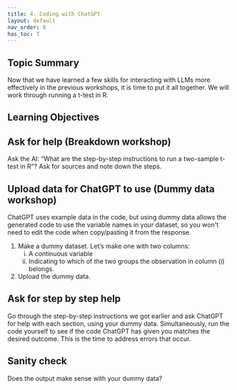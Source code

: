 ```yaml
---
title: 4. Coding with ChatGPT
layout: default
nav_order: 8
has_toc: T
---
```

## Topic Summary
Now that we have learned a few skills for interacting with LLMs more effectively in the previous workshops, it is time to put it all together.
We will work through running a t-test in R.

## Learning Objectives

## Ask for help (Breakdown workshop)
Ask the AI: “What are the step-by-step instructions to run a two-sample t-test in R”? Ask for sources and note down the steps.


## Upload data for ChatGPT to use (Dummy data workshop)
ChatGPT uses example data in the code, but using dummy data allows the generated code to use the variable names in your dataset, so you won't need to edit the code when copy/pasting it from the response. 
<ol type="1">
<li>Make a dummy dataset. Let’s make one with two columns:
  <ol type="i">
  <li>A continuous variable</li>
  <li>Indicating to which of the two groups the observation in column (i) belongs.</li>
  </ol>
</li>
<li>Upload the dummy data.</li>
</ol>

## Ask for step by step help
Go through the step-by-step instructions we got earlier and ask ChatGPT for help with each section, using your dummy data. Simultaneously, run the code yourself to see if the code ChatGPT has given you matches the desired outcome. This is the time to address errors that occur. 

## Sanity check
Does the output make sense with your dummy data? 

